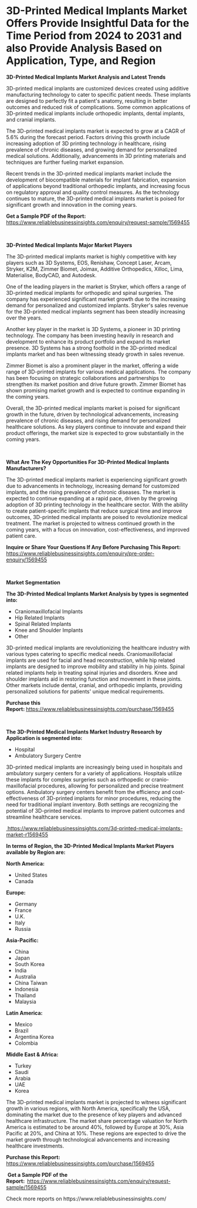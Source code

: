 <p><h1>3D-Printed Medical Implants Market Offers Provide Insightful Data for the Time Period from 2024 to 2031 and also Provide Analysis Based on Application, Type, and Region</h1></p><p><strong>3D-Printed Medical Implants Market Analysis and Latest Trends</strong></p>
<p><p>3D-printed medical implants are customized devices created using additive manufacturing technology to cater to specific patient needs. These implants are designed to perfectly fit a patient's anatomy, resulting in better outcomes and reduced risk of complications. Some common applications of 3D-printed medical implants include orthopedic implants, dental implants, and cranial implants.</p><p>The 3D-printed medical implants market is expected to grow at a CAGR of 5.6% during the forecast period. Factors driving this growth include increasing adoption of 3D printing technology in healthcare, rising prevalence of chronic diseases, and growing demand for personalized medical solutions. Additionally, advancements in 3D printing materials and techniques are further fueling market expansion.</p><p>Recent trends in the 3D-printed medical implants market include the development of biocompatible materials for implant fabrication, expansion of applications beyond traditional orthopedic implants, and increasing focus on regulatory approval and quality control measures. As the technology continues to mature, the 3D-printed medical implants market is poised for significant growth and innovation in the coming years.</p></p>
<p><strong>Get a Sample PDF of the Report:&nbsp;</strong> <a href="https://www.reliablebusinessinsights.com/enquiry/request-sample/1569455">https://www.reliablebusinessinsights.com/enquiry/request-sample/1569455</a></p>
<p>&nbsp;</p>
<p><strong>3D-Printed Medical Implants Major Market Players</strong></p>
<p><p>The 3D-printed medical implants market is highly competitive with key players such as 3D Systems, EOS, Renishaw, Concept Laser, Arcam, Stryker, K2M, Zimmer Biomet, Joimax, Additive Orthopedics, Xilloc, Lima, Materialise, BodyCAD, and Autodesk.</p><p>One of the leading players in the market is Stryker, which offers a range of 3D-printed medical implants for orthopedic and spinal surgeries. The company has experienced significant market growth due to the increasing demand for personalized and customized implants. Stryker's sales revenue for the 3D-printed medical implants segment has been steadily increasing over the years.</p><p>Another key player in the market is 3D Systems, a pioneer in 3D printing technology. The company has been investing heavily in research and development to enhance its product portfolio and expand its market presence. 3D Systems has a strong foothold in the 3D-printed medical implants market and has been witnessing steady growth in sales revenue.</p><p>Zimmer Biomet is also a prominent player in the market, offering a wide range of 3D-printed implants for various medical applications. The company has been focusing on strategic collaborations and partnerships to strengthen its market position and drive future growth. Zimmer Biomet has shown promising market growth and is expected to continue expanding in the coming years.</p><p>Overall, the 3D-printed medical implants market is poised for significant growth in the future, driven by technological advancements, increasing prevalence of chronic diseases, and rising demand for personalized healthcare solutions. As key players continue to innovate and expand their product offerings, the market size is expected to grow substantially in the coming years.</p></p>
<p>&nbsp;</p>
<p><strong>What Are The Key Opportunities For 3D-Printed Medical Implants Manufacturers?</strong></p>
<p><p>The 3D-printed medical implants market is experiencing significant growth due to advancements in technology, increasing demand for customized implants, and the rising prevalence of chronic diseases. The market is expected to continue expanding at a rapid pace, driven by the growing adoption of 3D printing technology in the healthcare sector. With the ability to create patient-specific implants that reduce surgical time and improve outcomes, 3D-printed medical implants are poised to revolutionize medical treatment. The market is projected to witness continued growth in the coming years, with a focus on innovation, cost-effectiveness, and improved patient care.</p></p>
<p><strong>Inquire or Share Your Questions If Any Before Purchasing This Report:</strong> <a href="https://www.reliablebusinessinsights.com/enquiry/pre-order-enquiry/1569455">https://www.reliablebusinessinsights.com/enquiry/pre-order-enquiry/1569455</a></p>
<p>&nbsp;</p>
<p><strong>Market Segmentation</strong></p>
<p><strong>The 3D-Printed Medical Implants Market Analysis by types is segmented into:</strong></p>
<p><ul><li>Craniomaxillofacial Implants</li><li>Hip Related Implants</li><li>Spinal Related Implants</li><li>Knee and Shoulder Implants</li><li>Other</li></ul></p>
<p><p>3D-printed medical implants are revolutionizing the healthcare industry with various types catering to specific medical needs. Craniomaxillofacial implants are used for facial and head reconstruction, while hip related implants are designed to improve mobility and stability in hip joints. Spinal related implants help in treating spinal injuries and disorders. Knee and shoulder implants aid in restoring function and movement in these joints. Other markets include dental, cranial, and orthopedic implants, providing personalized solutions for patients' unique medical requirements.</p></p>
<p><strong>Purchase this Report:&nbsp;</strong><a href="https://www.reliablebusinessinsights.com/purchase/1569455">https://www.reliablebusinessinsights.com/purchase/1569455</a></p>
<p>&nbsp;</p>
<p><strong>The 3D-Printed Medical Implants Market Industry Research by Application is segmented into:</strong></p>
<p><ul><li>Hospital</li><li>Ambulatory Surgery Centre</li></ul></p>
<p><p>3D-printed medical implants are increasingly being used in hospitals and ambulatory surgery centers for a variety of applications. Hospitals utilize these implants for complex surgeries such as orthopedic or cranio-maxillofacial procedures, allowing for personalized and precise treatment options. Ambulatory surgery centers benefit from the efficiency and cost-effectiveness of 3D-printed implants for minor procedures, reducing the need for traditional implant inventory. Both settings are recognizing the potential of 3D-printed medical implants to improve patient outcomes and streamline healthcare services.</p></p>
<p><a href="https://www.reliablebusinessinsights.com/3d-printed-medical-implants-market-r1569455">&nbsp;https://www.reliablebusinessinsights.com/3d-printed-medical-implants-market-r1569455</a></p>
<p><strong>In terms of Region, the 3D-Printed Medical Implants Market Players available by Region are:</strong></p>
<p>
    <p> <strong> North America: </strong>
        <ul>
            <li>United States</li>
            <li>Canada</li>
        </ul>
        </p> 
    <p> <strong> Europe: </strong>
        <ul>
            <li>Germany</li>
            <li>France</li>
            <li>U.K.</li>
            <li>Italy</li>
            <li>Russia</li>
        </ul>
        </p> 
    <p> <strong> Asia-Pacific: </strong>
        <ul>
            <li>China</li>
            <li>Japan</li>
            <li>South Korea</li>
            <li>India</li>
            <li>Australia</li>
            <li>China Taiwan</li>
            <li>Indonesia</li>
            <li>Thailand</li>
            <li>Malaysia</li>
        </ul>
        </p> 
    <p> <strong> Latin America: </strong>
        <ul>
            <li>Mexico</li>
            <li>Brazil</li>
            <li>Argentina Korea</li>
            <li>Colombia</li>
        </ul>
        </p> 
    <p> <strong> Middle East & Africa: </strong>
        <ul>
            <li>Turkey</li>
            <li>Saudi</li>
            <li>Arabia</li>
            <li>UAE</li>
            <li>Korea</li>
        </ul>
    </p>
    </p>
<p><p>The 3D-printed medical implants market is projected to witness significant growth in various regions, with North America, specifically the USA, dominating the market due to the presence of key players and advanced healthcare infrastructure. The market share percentage valuation for North America is estimated to be around 40%, followed by Europe at 30%, Asia Pacific at 20%, and China at 10%. These regions are expected to drive the market growth through technological advancements and increasing healthcare investments.</p></p>
<p><strong>Purchase this Report: </strong><a href="https://www.reliablebusinessinsights.com/purchase/1569455">https://www.reliablebusinessinsights.com/purchase/1569455</a></p>
<p>&nbsp;<strong>Get a Sample PDF of the Report:&nbsp;&nbsp;</strong><a href="https://www.reliablebusinessinsights.com/enquiry/request-sample/1569455">https://www.reliablebusinessinsights.com/enquiry/request-sample/1569455</a></p>
<p><strong></strong></p>
<p>Check more reports on https://www.reliablebusinessinsights.com/</p>